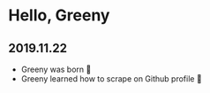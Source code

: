 # Hello, Greeny
## 2019.11.22
- Greeny was born :green_heart:
- Greeny learned how to scrape on Github profile 👣
